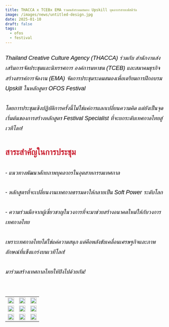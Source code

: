 ```yaml
---
title: THACCA x TCEBx EMA รวมพลังระดมสมอง Upskill บุคลากรสายเฟสติวัล
image: /images/news/untitled-design.jpg
date: 2025-01-10
draft: false
tags:
  - ofos
  - festival
---
```

<style>

body {

color: black;

}

h3 {

color: #ca2031;

font-family: "IBM Plex Sans Thai", sans-serif;

font-weight: bold;

font-size: 26px;

line-height: 1.8;

}

h4 {

color: black;

font-family: "sarabun", sans-serif;

font-weight: bold;

font-size: 18px;

line-height: 1.8;

}

h5 {

color: black;

font-family: "sarabun", sans-serif;

font-weight: lighter;

font-size: 18px;

line-height: 1.8;

}

</style>

##### Thailand Creative Culture Agency (THACCA) ร่วมกับ สำนักงานส่งเสริมการจัดประชุมและนิทรรศการ องค์การมหาชน (TCEB) และสมาคมธุรกิจสร้างสรรค์การจัดงาน (EMA) จัดการประชุมระดมสมองเพื่อเตรียมการฝึกอบรม Upskill ในหลักสูตร OFOS Festival

##### โดยการประชุมเชิงปฏิบัติการครั้งนี้ไม่ใช่แค่การแลกเปลี่ยนความคิด แต่ยังเป็นจุดเริ่มต้นของการสร้างหลักสูตร Festival Specialist ที่จะยกระดับเทศกาลไทยสู่เวทีโลก!

### สาระสำคัญในการประชุม

##### \-  แนวทางพัฒนาศักยภาพบุคลากรในอุตสาหกรรมเทศกาล

##### \- หลักสูตรที่จะเปลี่ยนงานเทศกาลธรรมดาให้กลายเป็น Soft Power ระดับโลก

##### \- ความร่วมมือจากผู้เชี่ยวชาญในวงการที่จะมาช่วยสร้างอนาคตใหม่ให้กับวงการเทศกาลไทย

##### เพราะเทศกาลไทยไม่ใช่แค่ความสนุก แต่คือพลังขับเคลื่อนเศรษฐกิจและภาพลักษณ์ที่แข็งแกร่งบนเวทีโลก!

##### มาร่วมสร้างเทศกาลไทยให้ปังไปด้วยกัน!

<p><br></p>
<table style="width: 100%; border-collapse: collapse; border: 0px solid rgb(255, 255, 255);">
    <tbody>
        <tr>
            <td style="width: 33.3333%; border: 0px solid rgb(255, 255, 255);"><img src="/images/01_10-tceb-x-thacca-x-ema_x_4.jpg" style="width: 100%;object-fit;"><br></td>
            <td style="width: 33.3333%; border: 0px solid rgb(255, 255, 255);"><img src="/images/01_10-tceb-x-thacca-x-ema_x_2.jpg" style="width: 100%;object-fit;"><br></td>
            <td style="width: 33.3333%; border: 0px solid rgb(255, 255, 255);"><img src="/images/01_10-tceb-x-thacca-x-ema_fb_6.jpg" style="width: 100%;object-fit;"><br></td>
        </tr>
        <tr>
            <td style="width: 33.3333%; border: 0px solid rgb(255, 255, 255);"><img src="/images/01_10-tceb-x-thacca-x-ema_fb_17.jpg" style="width: 100%;object-fit;"><br></td>
            <td style="width: 33.3333%; border: 0px solid rgb(255, 255, 255);"><img src="/images/01_10-tceb-x-thacca-x-ema_fb_16.jpg" style="width: 100%;object-fit;"><br></td>
            <td style="width: 33.3333%; border: 0px solid rgb(255, 255, 255);"><img src="/images/01_10-tceb-x-thacca-x-ema_fb_14.jpg" style="width: 100%;object-fit;"><br></td>
        </tr>
        <tr>
            <td style="width: 33.3333%; border: 0px solid rgb(255, 255, 255);"><img src="/images/01_10-tceb-x-thacca-x-ema_x_7.jpg" style="width: 100%;object-fit;"><br></td>
            <td style="width: 33.3333%; border: 0px solid rgb(255, 255, 255);"><img src="/images/01_10-tceb-x-thacca-x-ema_x_10.jpg" style="width: 100%;object-fit;"><br></td>
            <td style="width: 33.3333%; border: 0px solid rgb(255, 255, 255);"><img src="/images/01_10-tceb-x-thacca-x-ema_x_14.jpg" style="width: 100%;object-fit;"><br></td>
        </tr>
    </tbody>
</table>
